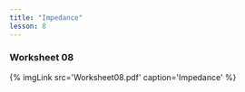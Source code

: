 ```yaml
---
title: "Impedance"
lesson: 8
---
```


### Worksheet 08
<div class='flex'>
{% imgLink src='Worksheet08.pdf' caption='Impedance' %}
</div>

